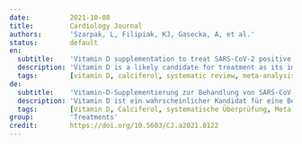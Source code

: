 ```yaml
---
date:          2021-10-08
title:         Cardiology Journal
authors:       'Szarpak, L, Filipiak, KJ, Gasecka, A, et al.'
status:        default
en:
  subtitle:    'Vitamin D supplementation to treat SARS-CoV-2 positive patients. Evidence from meta-analysis'
  description: 'Vitamin D is a likely candidate for treatment as its immune modulating characteristics have effects on coronavirus disease 2019 (COVID-19) patients. It was  sought herein, to summarize the studies published to date regarding the vitamin D supplementation to treat severe acute respiratory syndrome coronavirus 2 (SARS-CoV-2) positive patients.'
  tags:        [vitamin D, calciferol, systematic review, meta-analysis]
de:
  subtitle:    'Vitamin-D-Supplementierung zur Behandlung von SARS-CoV-2-positiven Patienten. Evidenz aus einer Meta-Analyse'
  description: 'Vitamin D ist ein wahrscheinlicher Kandidat für eine Behandlung, da seine immunmodulierenden Eigenschaften Auswirkungen auf Patienten mit der Coronavirus-Krankheit 2019 (COVID-19) haben. Es wurde versucht, die bisher veröffentlichten Studien über die Vitamin-D-Supplementierung zur Behandlung von Patienten mit schwerem akuten respiratorischen Syndrom und Coronavirus 2 (SARS-CoV-2) zusammenzufassen.' 
  tags:        [Vitamin D, Calciferol, systematische Überprüfung, Meta-Analyse]
group:         'Treatments'
credit:        https://doi.org/10.5603/CJ.a2021.0122
---
```

